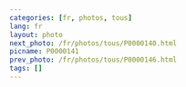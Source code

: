 ```yaml
---
categories: [fr, photos, tous]
lang: fr
layout: photo
next_photo: /fr/photos/tous/P0000140.html
picname: P0000141
prev_photo: /fr/photos/tous/P0000146.html
tags: []
---
```

